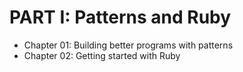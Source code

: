 # PART I: Patterns and Ruby

- Chapter 01: Building better programs with patterns
- Chapter 02: Getting started with Ruby
